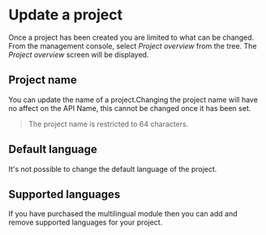 # Update a project
Once a project has been created you are limited to what can be changed. From the management console, select *Project overview* from the tree. The *Project overview* screen will be displayed.

## Project name
You can update the name of a project.Changing the project name will have no affect on the API Name, this cannot be changed once it has been set.

> The project name is restricted to 64 characters.

## Default language
It's not possible to change the default language of the project.

## Supported languages
If you have purchased the multilingual module then you can add and remove supported languages for your project.
